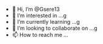 - 👋 Hi, I’m @Gsere13
- 👀 I’m interested in ...g
- 🌱 I’m currently learning ...g
- 💞️ I’m looking to collaborate on ...g
- 📫 How to reach me ...

<!---
Gsere13/Gsere13 is a ✨ special ✨ repository because its `README.md` (this file) appears on your GitHub profile.
You can click the Preview link to take a look at your changes.
--->
